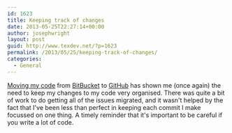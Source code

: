 ```yaml
---
id: 1623
title: Keeping track of changes
date: 2013-05-25T22:27:14+00:00
author: josephwright
layout: post
guid: http://www.texdev.net/?p=1623
permalink: /2013/05/25/keeping-track-of-changes/
categories:
  - General
---
```

[Moving my code](/2013/04/25/moving-from-mercurial-to-git/) from [BitBucket](http://bitbucket.org) to [GitHub](http://github.com) has shown me (once again) the need to keep my changes to my code very organised. There was quite a bit of work to do getting all of the issues migrated, and it wasn't helped by the fact that I've been less than perfect in keeping each commit I make focussed on one thing. A timely reminder that it's important to be careful if you write a lot of code.
